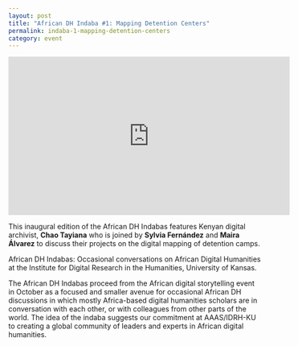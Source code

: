 ```yaml
---
layout: post
title: "African DH Indaba #1: Mapping Detention Centers"
permalink: indaba-1-mapping-detention-centers
category: event
---
```


<iframe width="560" height="315" src="https://www.youtube.com/embed/d3zg_W3_yUQ" title="YouTube video player" frameborder="0" allow="accelerometer; autoplay; clipboard-write; encrypted-media; gyroscope; picture-in-picture" allowfullscreen></iframe>

This inaugural edition of the African DH Indabas features Kenyan digital archivist, **Chao Tayiana** who is joined by **Sylvia Fernández** and **Maira Álvarez** to discuss their projects on the digital mapping of detention camps.

African DH Indabas: Occasional conversations on African Digital Humanities at the Institute for Digital Research in the Humanities, University of Kansas.

The African DH Indabas proceed from the African digital storytelling event in October as a focused and smaller avenue for occasional African DH discussions in which mostly Africa-based digital humanities scholars are in conversation with each other, or with colleagues from other parts of the world. The idea of the indaba suggests our commitment at AAAS/IDRH-KU to creating a global community of leaders and experts in African digital humanities. 

